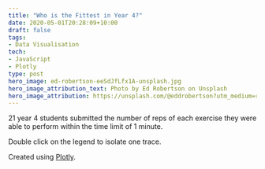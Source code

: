 ```yaml
---
title: "Who is the Fittest in Year 4?"
date: 2020-05-01T20:28:09+10:00
draft: false
tags:
- Data Visualisation
tech:
- JavaScript
- Plotly
type: post
hero_image: ed-robertson-eeSdJfLfx1A-unsplash.jpg
hero_image_attribution_text: Photo by Ed Robertson on Unsplash
hero_image_attribution: https://unsplash.com/@eddrobertson?utm_medium=referral&utm_campaign=photographer-credit&utm_content=creditBadge
---
```


21 year 4 students submitted the number of reps of each exercise they were able to perform within the time limit of 1 minute.

Double click on the legend to isolate one trace.

<div id="plot01" class="plot-area">
</div>

Created using [Plotly](https://plotly.com/javascript/).

<script src='https://cdn.plot.ly/plotly-latest.min.js'></script>
<script src='plot.js'></script>
<style>
.gtitle, .g-xtitle, .g-ytitle {
    font-weight: 600 !important;
}
</style>


